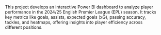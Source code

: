 This project develops an interactive Power BI dashboard to analyze player performance in the 2024/25 English Premier League (EPL) season. It tracks key metrics like goals, assists, expected goals (xG), passing accuracy, tackles, and heatmaps, offering insights into player efficiency across different positions.
